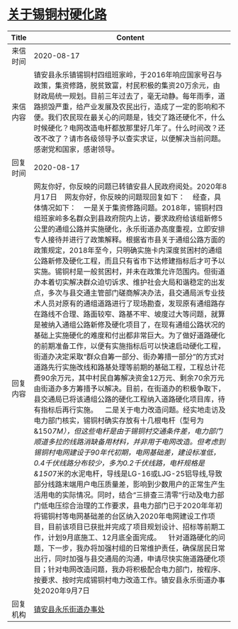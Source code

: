 # <a href="http://www.shangluo.gov.cn/zmhd/ldxxxx.jsp?urltype=leadermail.LeaderMailContentUrl&wbtreeid=1112&leadermailid=6329">关于锡铜村硬化路</a>
|Title|Content|
|:---:|---|
|来信时间|2020-08-17|
|来信内容|镇安县永乐镇锡铜村四组班家岭，于2016年响应国家号召与政策，集资修路，脱贫致富，村民积极的集资20万余元，由财政局统一规划。目前三年过去了，毫无动静。每年雨季，道路损毁严重，给产业发展及农民出行，造成了一定的影响和不便。我们农民现在最关心的问题是，钱交了路还硬化不，什么时候硬化？电网改造电杆都放那里好几年了。什么时间改？还改不改了？请市各级领导予以查实求证，以便解决当前问题。感谢党和国家，感谢领导。|
|回复时间|2020-08-17|
|回复内容|网友你好，你反映的问题已转镇安县人民政府阅处。2020年8月17日    网友你好，你反映的问题现回复如下：    经查，具体情况如下：    一是关于集资修路问题。2018年，锡铜村四组班家岭多名群众到县政府院内上访，要求政府给该组新修5公里的通组公路并实施硬化，永乐街道办高度重视，立即安排专人接待并进行了政策解释。根据省市县关于通组公路方面的政策规定，2018年至今，只明确实施卡内深度贫困村的通组公路新修及硬化工程，而且只有省市下达修建指标后才可予以实施。锡铜村是一般贫困村，并未在政策允许范围内。但街道办本着切实解决群众迫切诉求、维护社会大局和谐稳定的出发点，多次与县交通主管部门磋商解决办法，县交通局派专业技术人员对原有的通组道路进行了现场勘查，发现原有通组路存在路线不合理、路面较窄、路基不牢、坡度过大等问题，就算是被纳入通组公路新修及硬化项目了，在现有通组公路状况的基础上实施硬化的难度和付出都非常巨大。为了做好道路硬化的前期准备工作，以便有实施指标后可以快速启动硬化工程，街道办决定采取“群众自筹一部分、街办筹措一部分”的方式对道路先行实施改线和路基处理等前期的基础工程，工程总计花费90余万元，其中村民自筹解决资金12万元、剩余70余万元由街道办多方筹措予以解决。目前，在街道办的积极争取下，县交通局已将该通组公路的硬化工程纳入道路硬化项目库，待有指标后再行实施。    二是关于电力改造问题。经实地走访及电力部门核实，锡铜村确实存放有十几根电杆（型号为&150*7M），但这些电杆是由于锡铜村交通条件差，电力部门顺道多拉的线路消缺备用材料，并非用于电网改造。但考虑到锡铜村电网建设于90年代初期，电网基础差，建设标准低，0.4千伏线路分布较少，多为0.2千伏线路，电杆规格是&150*7米的水泥电杆，导线是LG-16或LJG-25铝导线,导致部分线路末端用户电压质量差，影响到少数用户的正常生产生活用电的实际情况。同时，结合“三排查三清零”行动及电力部门低电压综合治理的工作要求，县电力部门已于2020年年初将锡铜村等电网基础差的台区纳入2020年电网建设工作项目，目前该项目已获批并完成了项目规划设计、招标等前期工作，计划9月底施工、12月底全面完成。    针对道路硬化的问题，下一步，我办将加强村组的日常维护责任，确保居民日常出行，同时加强与县交通局的沟通，申请尽快实施道路硬化项目；针对电网改造问题，我办将积极配合电力部门，按程序、按要求、按时完成锡铜村电力改造工作。镇安县永乐街道办事处2020年9月7日|
|回复机构|<a href="../../categories/agencies/镇安县永乐街道办事处.md">镇安县永乐街道办事处</a>|